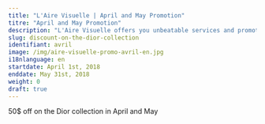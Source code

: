 ```yaml
---
title: "L'Aire Visuelle | April and May Promotion"
titre: "April and May Promotion"
description: "L'Aire Visuelle offers you unbeatable services and promotions near you."
slug: discount-on-the-dior-collection
identifiant: avril
image: /img/aire-visuelle-promo-avril-en.jpg
i18nlanguage: en
startdate: April 1st, 2018
enddate: May 31st, 2018
weight: 0
draft: true
---
```


50$ off on the Dior collection in April and May